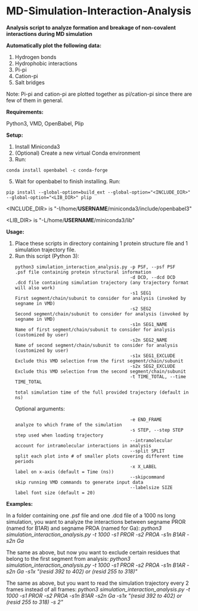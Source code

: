 # MD-Simulation-Interaction-Analysis

**Analysis script to analyze formation and breakage of non-covalent interactions during MD simulation**

**Automatically plot the following data:**
1. Hydrogen bonds
2. Hydrophobic interactions
3. Pi-pi
4. Cation-pi
5. Salt bridges

Note: Pi-pi and cation-pi are plotted together as pi/cation-pi since there are few of them in general.

**Requirements:**

Python3, VMD, OpenBabel, Plip

**Setup:**
1. Install Miniconda3
2. (Optional) Create a new virtual Conda environment
4. Run:
  ```
  conda install openbabel -c conda-forge
  ```
5. Wait for openbabel to finish installing. Run:
  ```
  pip install --global-option=build_ext --global-option="<INCLUDE_DIR>" --global-option="<LIB_DIR>" plip
  ```
  <INCLUDE_DIR> is "-I/home/**USERNAME**/miniconda3/include/openbabel3" 
  
  <LIB_DIR> is "-L/home/**USERNAME**/miniconda3/lib"
  
**Usage:**
1. Place these scripts in directory containing 1 protein structure file and 1 simulation trajectory file.
2. Run this script (Python 3):
   ```
   python3 simulation_interaction_analysis.py -p PSF, --psf PSF     .psf file containing protein structural information
                                              -d DCD, --dcd DCD     .dcd file containing simulation trajectory (any trajectory format will also work)
                                              -s1 SEG1              First segment/chain/subunit to consider for analysis (invoked by segname in VMD)
                                              -s2 SEG2              Second segment/chain/subunit to consider for analysis (invoked by segname in VMD)
                                              -s1n SEG1_NAME        Name of first segment/chain/subunit to consider for analysis (customized by user)
                                              -s2n SEG2_NAME        Name of second segment/chain/subunit to consider for analysis (customized by user)
                                              -s1x SEG1_EXCLUDE     Exclude this VMD selection from the first segment/chain/subunit
                                              -s2x SEG2_EXCLUDE     Exclude this VMD selection from the second segment/chain/subunit
                                              -t TIME_TOTAL, --time TIME_TOTAL
                                                                    total simulation time of the full provided trajectory (default in ns)
   ```
   Optional arguments:
   ```
                                              -e END_FRAME          analyze to which frame of the simulation
                                              -s STEP, --step STEP  step used when loading trajectory
                                              --intramolecular      account for intramolecular interactions in analysis
                                              --split SPLIT         split each plot into # of smaller plots covering different time periods
                                              -x X_LABEL            label on x-axis (default = Time (ns))
                                              --skipcommand         skip running VMD commands to generate input data
                                              --labelsize SIZE      label font size (default = 20)
   ```
   
 **Examples:**

In a folder containing one .psf file and one .dcd file of a 1000 ns long simulation, you want to analyze the interactions between segname PROR (named for B1AR) and segname PROA (named for Ga): _python3 simulation_interaction_analysis.py -t 1000 -s1 PROR -s2 PROA -s1n B1AR -s2n Ga_

The same as above, but now you want to exclude certain residues that belong to the first segment from analysis: _python3 simulation_interaction_analysis.py -t 1000 -s1 PROR -s2 PROA -s1n B1AR -s2n Ga -s1x "(resid 392 to 402) or (resid 255 to 318)"_

The same as above, but you want to read the simulation trajectory every 2 frames instead of all frames: _python3 simulation_interaction_analysis.py -t 1000 -s1 PROR -s2 PROA -s1n B1AR -s2n Ga -s1x "(resid 392 to 402) or (resid 255 to 318) -s 2"_

